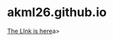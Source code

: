 # akml26.github.io
<html>
  <head>
    <title>Test</title>
<body>
  <a href="Home.html">The LInk is here</a>a>
<body>
  </head>
</html>
